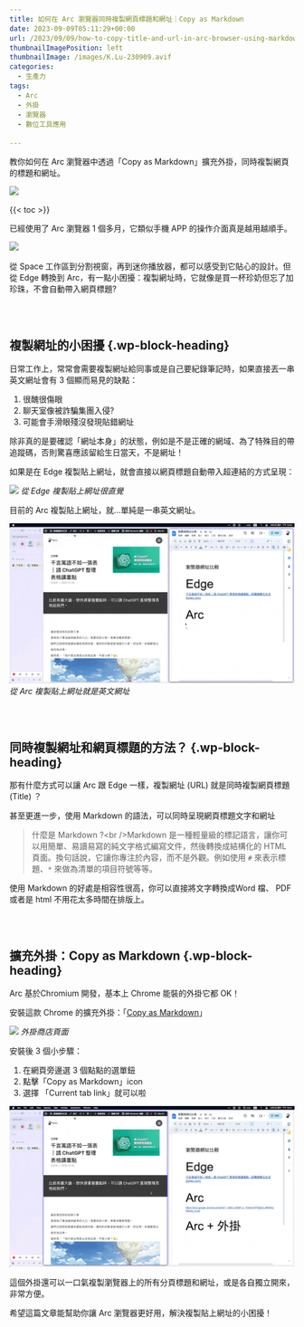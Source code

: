 ```yaml
---
title: 如何在 Arc 瀏覽器同時複製網頁標題和網址｜Copy as Markdown
date: 2023-09-09T05:11:29+00:00
url: /2023/09/09/how-to-copy-title-and-url-in-arc-browser-using-markdown/
thumbnailImagePosition: left
thumbnailImage: /images/K.Lu-230909.avif
categories:
  - 生產力
tags:
  - Arc
  - 外掛
  - 瀏覽器
  - 數位工具應用

---
```

教你如何在 Arc 瀏覽器中透過「Copy as Markdown」擴充外掛，同時複製網頁的標題和網址。
<!--more-->

![](/images/K.Lu-230909.avif)

{{< toc >}}

已經使用了 Arc 瀏覽器 1 個多月，它類似手機 APP 的操作介面真是越用越順手。

![](Arc-2023-09-09-at-11.17.38.avif)

從 Space 工作區到分割視窗，再到迷你播放器，都可以感受到它貼心的設計。但從 Edge 轉換到 Arc，有一點小困擾：複製網址時，它就像是買一杯珍奶但忘了加珍珠，不會自動帶入網頁標題?

<div style="height:30px" aria-hidden="true" class="wp-block-spacer">
</div>

## 複製網址的小困擾 {.wp-block-heading}

日常工作上，常常會需要複製網址給同事或是自己要紀錄筆記時，如果直接丟一串英文網址會有 3 個顯而易見的缺點：

  1. 很醜很傷眼
  2. 聊天室像被詐騙集團入侵?
  3. 可能會手滑眼殘沒發現貼錯網址

除非真的是要確認「網址本身」的狀態，例如是不是正確的網域、為了特殊目的帶追蹤碼，否則驚喜應該留給生日當天，不是網址！

如果是在 Edge 複製貼上網址，就會直接以網頁標題自動帶入超連結的方式呈現：

![](Edge-2023-09-09-at-11.46.17-768x433.gif)
*從 Edge 複製貼上網址很直覺*

目前的 Arc 複製貼上網址，就…單純是一串英文網址。

![](Arc-2023-09-09-at-12.04.37.gif)
*從 Arc 複製貼上網址就是英文網址*

<div style="height:30px" aria-hidden="true" class="wp-block-spacer">
</div>

## 同時複製網址和網頁標題的方法？ {.wp-block-heading}

那有什麼方式可以讓 Arc 跟 Edge 一樣，複製網址 (URL) 就是同時複製網頁標題 (Title) ？

甚至更進一步，使用 Markdown 的語法，可以同時呈現網頁標題文字和網址

> 什麼是 Markdown ?</strong>\<br />Markdown 是一種輕量級的標記語言，讓你可以用簡單、易讀易寫的純文字格式編寫文件，然後轉換成結構化的 HTML 頁面。換句話說，它讓你專注於內容，而不是外觀。例如使用 <code>#</code> 來表示標題、<code>*</code> 來做為清單的項目符號等等。

使用 Markdown 的好處是相容性很高，你可以直接將文字轉換成Word 檔、 PDF 或者是 html 不用花太多時間在排版上。

<div style="height:30px" aria-hidden="true" class="wp-block-spacer">
</div>

## 擴充外掛：Copy as Markdown {.wp-block-heading}

Arc 基於Chromium 開發，基本上 Chrome 能裝的外掛它都 OK！

安裝這款 Chrome 的擴充外掛：「[Copy as Markdown][1]」

![](Copy-as-Markdown-2023-09-09-at-12.13.20.avif)
*外掛商店頁面*

安裝後 3 個小步驟：

  1. 在網頁旁邊選 3 個點點的選單鈕
  2. 點擊「Copy as Markdown」icon
  3. 選擇 「Current tab link」就可以啦

![](Arc-加外掛2023-09-09-at-12.01.47.gif)

這個外掛還可以一口氣複製瀏覽器上的所有分頁標題和網址，或是各自獨立開來，非常方便。

希望這篇文章能幫助你讓 Arc 瀏覽器更好用，解決複製貼上網址的小困擾！

 [1]: https://chrome.google.com/webstore/detail/copy-as-markdown/fkeaekngjflipcockcnpobkpbbfbhmdn/related